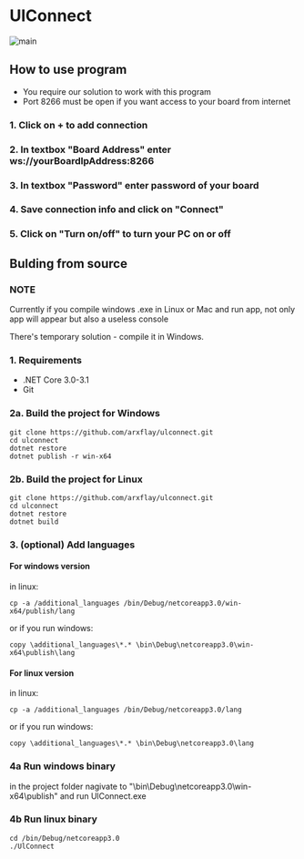 # UlConnect
<img src="https://i.ibb.co/Fn6VLC3/main.png" alt="main" border="0">

## How to use program
- You <bold>require</bold> our solution to work with this program
- Port 8266 must be open if you want access to your board from internet
### 1. Click on + to add connection
### 2. In textbox "Board Address" enter ws://yourBoardIpAddress:8266
### 3. In textbox "Password" enter password of your board
### 4. Save connection info and click on "Connect"
### 5. Click on "Turn on/off" to turn your PC on or off
## Bulding from source
### NOTE
Currently if you compile windows .exe in Linux or Mac and run app, not only app will appear but also a useless console

There's temporary solution - compile it in Windows.
### 1. Requirements
- .NET Core 3.0-3.1
- Git
### 2a. Build the project for Windows

```
git clone https://github.com/arxflay/ulconnect.git
cd ulconnect
dotnet restore 
dotnet publish -r win-x64
```
### 2b. Build the project for Linux

```
git clone https://github.com/arxflay/ulconnect.git
cd ulconnect
dotnet restore 
dotnet build 
```

### 3. (optional) Add languages
#### For windows version
in linux:

```
cp -a /additional_languages /bin/Debug/netcoreapp3.0/win-x64/publish/lang
```
or if you run windows:

```
copy \additional_languages\*.* \bin\Debug\netcoreapp3.0\win-x64\publish\lang
```
#### For linux version
in linux:

```
cp -a /additional_languages /bin/Debug/netcoreapp3.0/lang
```
or if you run windows:

```
copy \additional_languages\*.* \bin\Debug\netcoreapp3.0\lang
```
### 4a Run windows binary
in the project folder nagivate to "\bin\Debug\netcoreapp3.0\win-x64\publish\" and run UlConnect.exe
### 4b Run linux binary

```
cd /bin/Debug/netcoreapp3.0
./UlConnect
```
